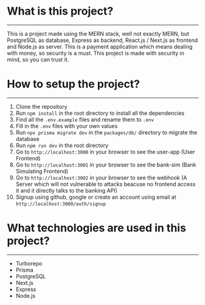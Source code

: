 # What is this project?

---

This is a project made using the MERN stack, well not exactly MERN, but PostgreSQL as database, Express as backend, React.js / Next.js as frontend and Node.js as server. This is a payment application which means dealing with money, so security is a must. This project is made with security in mind, so you can trust it.

# How to setup the project?

---

1. Clone the repository
2. Run `npm install` in the root directory to install all the dependencies
3. Find all the `.env.example` files and rename them to `.env`
4. Fill in the `.env` files with your own values
5. Run `npx prisma migrate dev` in the `packages/db/` directory to migrate the database
6. Run `npm run dev` in the root directory
7. Go to `http://localhost:3000` in your browser to see the user-app (User Frontend)
8. Go to `http://localhost:3001` in your browser to see the bank-sim (Bank Simulating Frontend)
9. Go to `http://localhost:3002` in your browser to see the webhook (A Server which will not vulnerable to attacks beacuse no frontend access it and it directly talks to the banking API)
10. Signup using github, google or create an account using email at `http://localhost:3000/auth/signup`

# What technologies are used in this project?

---

- Turborepo
- Prisma
- PostgreSQL
- Next.js
- Express
- Node.js
